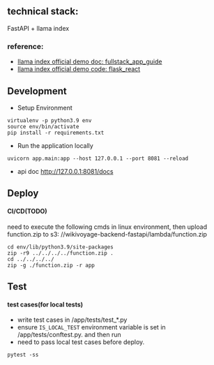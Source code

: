 ## technical stack:

FastAPI + llama index

### reference:

- [llama index official demo doc: fullstack_app_guide](https://docs.llamaindex.ai/en/stable/end_to_end_tutorials/apps/fullstack_app_guide.html)
- [llama index official demo code: flask_react](https://github.com/logan-markewich/llama_index_starter_pack/tree/main/flask_react)

## Development

- Setup Environment

```shell
virtualenv -p python3.9 env
source env/bin/activate
pip install -r requirements.txt
```

- Run the application locally

```shell
uvicorn app.main:app --host 127.0.0.1 --port 8081 --reload
```

- api doc http://127.0.0.1:8081/docs

## Deploy

#### CI/CD(TODO)

need to execute the following cmds in linux environment, then upload function.zip to s3:
//wikivoyage-backend-fastapi/lambda/function.zip

```shell
cd env/lib/python3.9/site-packages
zip -r9 ../../../../function.zip .
cd ../../../../
zip -g ./function.zip -r app
```

## Test

#### test cases(for local tests)

- write test cases in /app/tests/test_*.py
- ensure `IS_LOCAL_TEST` environment variable is set in /app/tests/conftest.py. and then run
- need to pass local test cases before deploy.

```shell
pytest -ss
```
